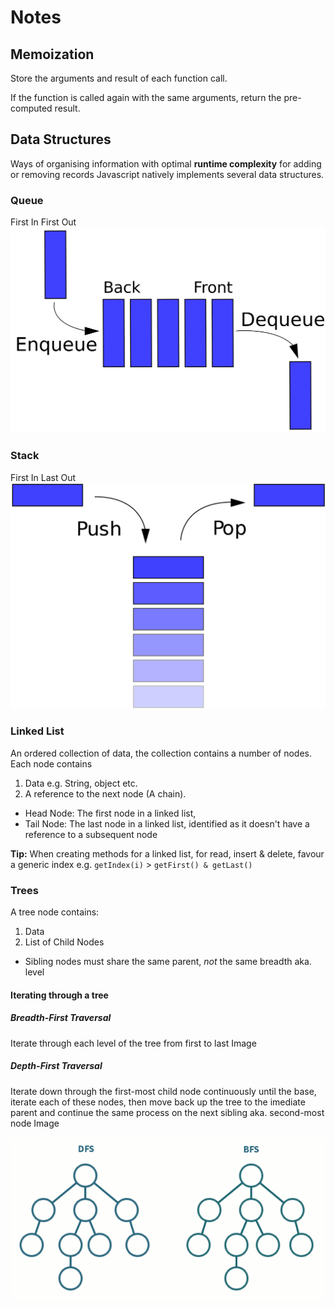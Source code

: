 # Notes

## Memoization
Store the arguments and result of each function call.

If the function is called again with the same arguments, return the pre-computed result. 

## Data Structures
Ways of organising information with optimal __runtime complexity__ for adding or removing records
Javascript natively implements several data structures.

### Queue
First In First Out
![Queue](./notes_images/queue.png)


### Stack
First In Last Out
![Stack](./notes_images/stack.png)

### Linked List
An ordered collection of data, the collection contains a number of nodes.
Each node contains 
1. Data e.g. String, object etc.
2. A reference to the next node (A chain). 

* Head Node: The first node in a linked list,
* Tail Node: The last node in a linked list, identified as it doesn't have a reference to a subsequent node 

__Tip:__ When creating methods for a linked list, for read, insert & delete, favour a generic index e.g. `getIndex(i)` > `getFirst() & getLast()`

### Trees
A tree node contains:
1. Data
2. List of Child Nodes
* Sibling nodes must share the same parent, *not* the same breadth aka. level

#### Iterating through a tree
##### Breadth-First Traversal
Iterate through each level of the tree from first to last
Image 

##### Depth-First Traversal
Iterate down through the first-most child node continuously until the base, iterate each of these nodes, then move back up the tree to the imediate parent and continue the same process on the next sibling aka. second-most node
Image 

![Depth First and Breadth First Traversal](./notes_images/DFandBF.gif)